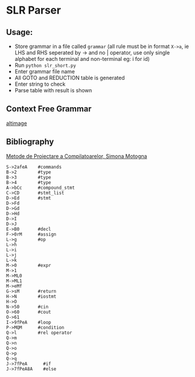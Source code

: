 # SLR Parser

## Usage:
+ Store grammar in a file called `grammar` (all rule must be in format `X->a`, ie LHS and RHS
seperated by -> and no | operator, use only single alphabet for each terminal and non-terminal
eg: i for id)
+ Run `python slr_short.py`
+ Enter grammar file name
+ All GOTO and REDUCTION table is generated
+ Enter string to check
+ Parse table with result is shown

## Context Free Grammar
[altimage]('/grammar.png')

## Bibliography
[Metode de Proiectare a Compilatoarelor, Simona Motogna](https://www.scribd.com/document/332697666/Metode-de-Proiectare-a-Compilatoarelor-Simona-Motogna)

```
S->2afeA    #commands
B->2        #type
B->3        #type
B->4        #type
A->bCc      #compound_stmt
C->CD       #stmt_list
D->Ed       #stmt
D->Fd
D->Gd
D->Hd
D->I
D->J
E->B0       #decl
F->0rM      #assign
L->g        #op
L->h
L->i
L->j
L->k
M->0        #expr
M->1
M->ML0
M->ML1
M->eMf
G->sM       #return
H->N        #iostmt
H->O
N->50       #cin
O->60       #cout
O->61
I->9fPeA    #loop
P->MQM      #condition
Q->l        #rel operator
Q->m
Q->n
Q->o
Q->p
Q->q
J->7fPeA      #if
J->7fPeA8A    #else
```
